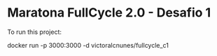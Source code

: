 # Maratona FullCycle 2.0 - Desafio 1

To run this project:

docker run -p 3000:3000 -d victoralcnunes/fullcycle_c1

